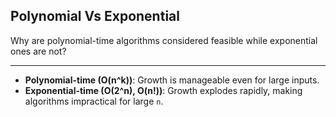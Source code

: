## Polynomial Vs Exponential

Why are polynomial-time algorithms considered feasible while exponential ones are not?

---

* **Polynomial-time (O(n^k))**: Growth is manageable even for large inputs.
* **Exponential-time (O(2^n), O(n!))**: Growth explodes rapidly, making algorithms impractical for large `n`.

